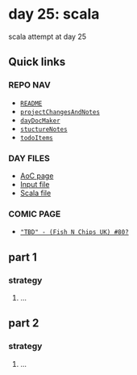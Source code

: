 # day 25: scala
scala attempt at day 25
## Quick links
### REPO NAV
* [`README`](./README.md)
* [`projectChangesAndNotes`](./projectChangesAndNotes.md)
* [`dayDocMaker`](./dayDocMaker.md)
* [`stuctureNotes`](./structureNotes.md)
* [`todoItems`](./todoItems.md)
### DAY FILES
* [AoC page](https://adventofcode.com/2023/day/25)
* [Input file](https://adventofcode.com/2023/day/25/input)
* [Scala file](../../src/main/scala/day25.scala)

### COMIC PAGE
* [`"TBD" - (Fish N Chips UK) #80?`](https://www.webtoons.com/en/creator/69q8f)

## part 1
### strategy
1. ...
## part 2
### strategy
1. ...
